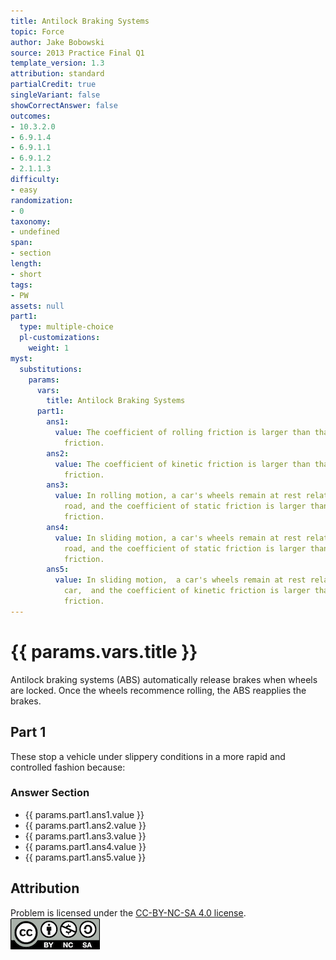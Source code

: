 ```yaml
---
title: Antilock Braking Systems
topic: Force
author: Jake Bobowski
source: 2013 Practice Final Q1
template_version: 1.3
attribution: standard
partialCredit: true
singleVariant: false
showCorrectAnswer: false
outcomes:
- 10.3.2.0
- 6.9.1.4
- 6.9.1.1
- 6.9.1.2
- 2.1.1.3
difficulty:
- easy
randomization:
- 0
taxonomy:
- undefined
span:
- section
length:
- short
tags:
- PW
assets: null
part1:
  type: multiple-choice
  pl-customizations:
    weight: 1
myst:
  substitutions:
    params:
      vars:
        title: Antilock Braking Systems
      part1:
        ans1:
          value: The coefficient of rolling friction is larger than that of kinetic
            friction.
        ans2:
          value: The coefficient of kinetic friction is larger than that of rolling
            friction.
        ans3:
          value: In rolling motion, a car's wheels remain at rest relative to the
            road, and the coefficient of static friction is larger than that of kinetic
            friction.
        ans4:
          value: In sliding motion, a car's wheels remain at rest relative to the
            road, and the coefficient of static friction is larger than that of kinetic
            friction.
        ans5:
          value: In sliding motion,  a car's wheels remain at rest relative to the
            car,  and the coefficient of kinetic friction is larger than that of static
            friction.
---
```

# {{ params.vars.title }}
Antilock braking systems (ABS) automatically release brakes when wheels are locked.  Once the wheels recommence rolling, the ABS reapplies the brakes.

## Part 1

These stop  a  vehicle  under  slippery  conditions  in  a  more  rapid  and  controlled  fashion because:

### Answer Section

- {{ params.part1.ans1.value }}
- {{ params.part1.ans2.value }}
- {{ params.part1.ans3.value }}
- {{ params.part1.ans4.value }}
- {{ params.part1.ans5.value }}

## Attribution

Problem is licensed under the [CC-BY-NC-SA 4.0 license](https://creativecommons.org/licenses/by-nc-sa/4.0/).<br> ![The Creative Commons 4.0 license requiring attribution-BY, non-commercial-NC, and share-alike-SA license.](https://raw.githubusercontent.com/firasm/bits/master/by-nc-sa.png)